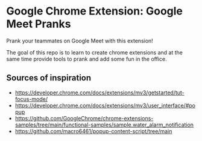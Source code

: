 # Google Chrome Extension: Google Meet Pranks

Prank your teammates on Google Meet with this extension!

The goal of this repo is to learn to create chrome extensions and at the same time provide tools
to prank and add some fun in the office.

## Sources of inspiration

- <https://developer.chrome.com/docs/extensions/mv3/getstarted/tut-focus-mode/>
- <https://developer.chrome.com/docs/extensions/mv3/user_interface/#popup>
- <https://github.com/GoogleChrome/chrome-extensions-samples/tree/main/functional-samples/sample.water_alarm_notification>
- <https://github.com/macro6461/popup-content-script/tree/main>
